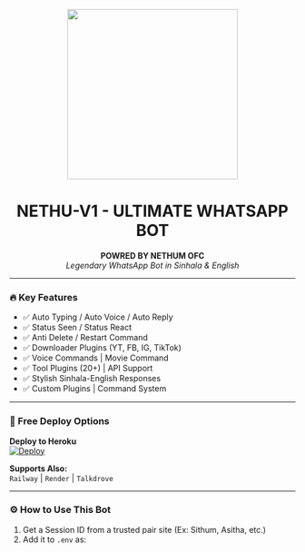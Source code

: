 <p align="center">
  <img src="A_digital_illustration_logo_features_a_cyberpunk_a.png" width="300"/>
</p>

<h1 align="center">NETHU-V1 - ULTIMATE WHATSAPP BOT</h1>
<p align="center">
  <b>POWRED BY NETHUM OFC</b><br>
  <i>Legendary WhatsApp Bot in Sinhala & English</i>
</p>

---

### 🔥 Key Features

- ✅ Auto Typing / Auto Voice / Auto Reply
- ✅ Status Seen / Status React
- ✅ Anti Delete / Restart Command
- ✅ Downloader Plugins (YT, FB, IG, TikTok)
- ✅ Voice Commands | Movie Command
- ✅ Tool Plugins (20+) | API Support
- ✅ Stylish Sinhala-English Responses
- ✅ Custom Plugins | Command System

---

### 🚀 Free Deploy Options

**Deploy to Heroku**  
[![Deploy](https://www.herokucdn.com/deploy/button.svg)](https://heroku.com/deploy?template=https://github.com/nethum-ofc/NETHU-V1)

**Supports Also:**  
`Railway` | `Render` | `Talkdrove`

---

### ⚙️ How to Use This Bot

1. Get a Session ID from a trusted pair site (Ex: Sithum, Asitha, etc.)
2. Add it to `.env` as:
